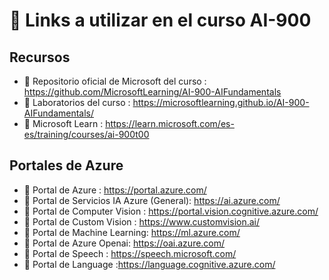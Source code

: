 # 🔗 Links a utilizar en el curso AI-900

## Recursos

* 📌 Repositorio oficial de Microsoft del curso : https://github.com/MicrosoftLearning/AI-900-AIFundamentals
* 📌 Laboratorios del curso : https://microsoftlearning.github.io/AI-900-AIFundamentals/ 
* 📌 Microsoft Learn : https://learn.microsoft.com/es-es/training/courses/ai-900t00

## Portales de Azure

* 📌 Portal de Azure : https://portal.azure.com/
* 📌 Portal de Servicios IA Azure (General): https://ai.azure.com/
* 📌 Portal de Computer Vision : https://portal.vision.cognitive.azure.com/
* 📌 Portal de Custom Vision : https://www.customvision.ai/
* 📌 Portal de Machine Learning: https://ml.azure.com/
* 📌 Portal de Azure Openai: https://oai.azure.com/
* 📌 Portal de Speech : https://speech.microsoft.com/
* 📌 Portal de Language :https://language.cognitive.azure.com/
